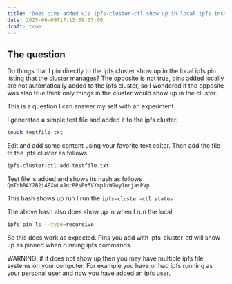 ```yaml
---
title: "Does pins added via ipfs-cluster-ctl show up in local ipfs instance too"
date: 2025-06-09T17:13:59-07:00
draft: true
---
```


## The question

Do things that I pin directly to the ipfs cluster show up in the local ipfs pin listing that the cluster manages? The opposite is not true, pins added locally are not automatically added to the ipfs cluster, so I wondered if the opposite was also true think only things in the cluster would show up in the cluster.

This is a question I can answer my self with an experiment.

I generated a simple test file and added it to the ipfs cluster.
```sh
touch testfile.txt
```
Edit and add some content using your favorite text editor. Then add the file to the ipfs cluster as follows.

```sh
ipfs-cluster-ctl add testfile.txt 
```

Test file is added and shows its hash as follows `QmTobBAY2B2i4EXwLaJocPPsPv5VYmp1zW9wy1ocjasPVp`

This hash shows up run I run the `ipfs-cluster-ctl status`

The above hash also does show up in when I run the local
```sh
ipfs pin ls --type=recursive
```

So this does work as expected.  Pins you add with ipfs-cluster-ctl  will show up as pinned when running ipfs commands.

WARNING:
if it does not show up then you may have multiple ipfs file systems on your computer. For example you have or had ipfs running as your personal user and now you have added an ipfs user. 